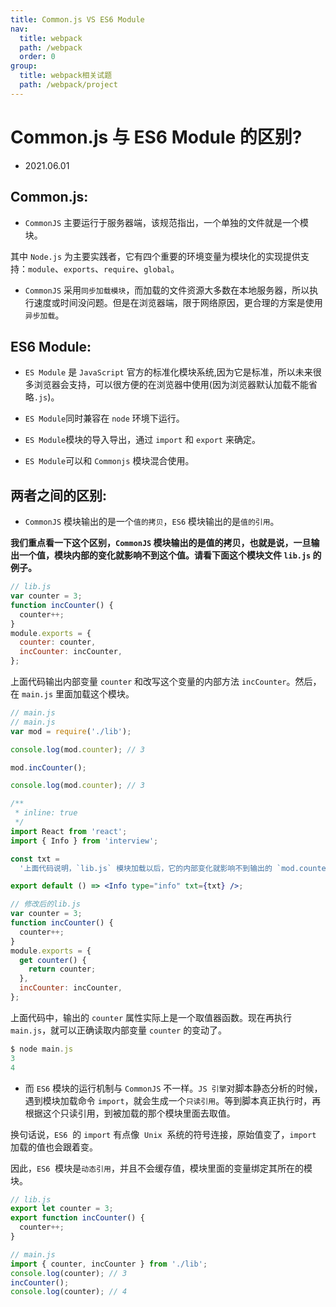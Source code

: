 ```yaml
---
title: Common.js VS ES6 Module
nav:
  title: webpack
  path: /webpack
  order: 0
group:
  title: webpack相关试题
  path: /webpack/project
---
```


# Common.js 与 ES6 Module 的区别?

- 2021.06.01

## Common.js:

- `CommonJS` 主要运行于服务器端，该规范指出，一个单独的文件就是一个模块。

其中 `Node.js` 为主要实践者，它有四个重要的环境变量为模块化的实现提供支持：`module`、`exports`、`require`、`global`。

- `CommonJS` 采用`同步加载模块`，而加载的文件资源大多数在本地服务器，所以执行速度或时间没问题。但是在浏览器端，限于网络原因，更合理的方案是使用`异步加载`。

## ES6 Module:

- `ES Module` 是 `JavaScript` 官方的标准化模块系统,因为它是标准，所以未来很多浏览器会支持，可以很方便的在浏览器中使用(因为浏览器默认加载不能省略`.js`)。

- `ES Module`同时兼容在 `node` 环境下运行。

- `ES Module`模块的导入导出，通过 `import` 和 `export` 来确定。

- `ES Module`可以和 `Commonjs` 模块混合使用。

## 两者之间的区别:

- `CommonJS` 模块输出的是一个`值的拷贝`，`ES6` 模块输出的是`值的引用`。

**我们重点看一下这个区别，`CommonJS` 模块输出的是值的拷贝，也就是说，一旦输出一个值，模块内部的变化就影响不到这个值。请看下面这个模块文件 `lib.js` 的例子。**

```js
// lib.js
var counter = 3;
function incCounter() {
  counter++;
}
module.exports = {
  counter: counter,
  incCounter: incCounter,
};
```

上面代码输出内部变量 `counter` 和改写这个变量的内部方法 `incCounter`。然后，在 `main.js` 里面加载这个模块。

```js
// main.js
// main.js
var mod = require('./lib');

console.log(mod.counter); // 3

mod.incCounter();

console.log(mod.counter); // 3
```

```jsx
/**
 * inline: true
 */
import React from 'react';
import { Info } from 'interview';

const txt =
  '上面代码说明，`lib.js` 模块加载以后，它的内部变化就影响不到输出的 `mod.counter` 了。这是因为 `mod.counter` 是一个原始类型的值，会被缓存。除非写成一个函数，才能得到内部变动后的值。';

export default () => <Info type="info" txt={txt} />;
```

```js
// 修改后的lib.js
var counter = 3;
function incCounter() {
  counter++;
}
module.exports = {
  get counter() {
    return counter;
  },
  incCounter: incCounter,
};
```

上面代码中，输出的 `counter` 属性实际上是一个取值器函数。现在再执行 `main.js`，就可以正确读取内部变量 `counter` 的变动了。

```js
$ node main.js
3
4
```

- 而 `ES6` 模块的运行机制与 `CommonJS` 不一样。`JS 引擎`对脚本静态分析的时候，遇到模块加载命令 `import`，就会生成一个`只读引用`。等到脚本真正执行时，再根据这个只读引用，到被加载的那个模块里面去取值。

换句话说，`ES6`  的 `import` 有点像  `Unix`  系统的符号连接，原始值变了，`import` 加载的值也会跟着变。

因此，`ES6`  模块是`动态引用`，并且不会缓存值，模块里面的变量绑定其所在的模块。

```js
// lib.js
export let counter = 3;
export function incCounter() {
  counter++;
}

// main.js
import { counter, incCounter } from './lib';
console.log(counter); // 3
incCounter();
console.log(counter); // 4
```
